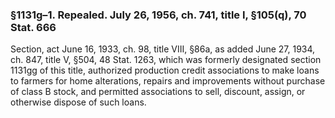 ### §1131g–1. Repealed. July 26, 1956, ch. 741, title I, §105(q), 70 Stat. 666 ###

Section, act June 16, 1933, ch. 98, title VIII, §86a, as added June 27, 1934, ch. 847, title V, §504, 48 Stat. 1263, which was formerly designated section 1131gg of this title, authorized production credit associations to make loans to farmers for home alterations, repairs and improvements without purchase of class B stock, and permitted associations to sell, discount, assign, or otherwise dispose of such loans.